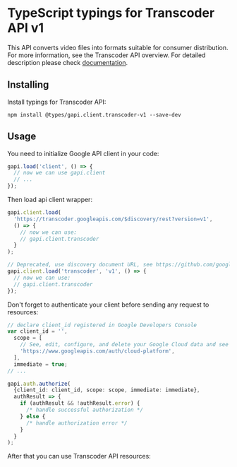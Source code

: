 # TypeScript typings for Transcoder API v1

This API converts video files into formats suitable for consumer distribution. For more information, see the Transcoder API overview.
For detailed description please check [documentation](https://cloud.google.com/transcoder/docs/).

## Installing

Install typings for Transcoder API:

```
npm install @types/gapi.client.transcoder-v1 --save-dev
```

## Usage

You need to initialize Google API client in your code:

```typescript
gapi.load('client', () => {
  // now we can use gapi.client
  // ...
});
```

Then load api client wrapper:

```typescript
gapi.client.load(
  'https://transcoder.googleapis.com/$discovery/rest?version=v1',
  () => {
    // now we can use:
    // gapi.client.transcoder
  }
);
```

```typescript
// Deprecated, use discovery document URL, see https://github.com/google/google-api-javascript-client/blob/master/docs/reference.md#----gapiclientloadname----version----callback--
gapi.client.load('transcoder', 'v1', () => {
  // now we can use:
  // gapi.client.transcoder
});
```

Don't forget to authenticate your client before sending any request to resources:

```typescript
// declare client_id registered in Google Developers Console
var client_id = '',
  scope = [
    // See, edit, configure, and delete your Google Cloud data and see the email address for your Google Account.
    'https://www.googleapis.com/auth/cloud-platform',
  ],
  immediate = true;
// ...

gapi.auth.authorize(
  {client_id: client_id, scope: scope, immediate: immediate},
  authResult => {
    if (authResult && !authResult.error) {
      /* handle successful authorization */
    } else {
      /* handle authorization error */
    }
  }
);
```

After that you can use Transcoder API resources: <!-- TODO: make this work for multiple namespaces -->

```typescript

```
